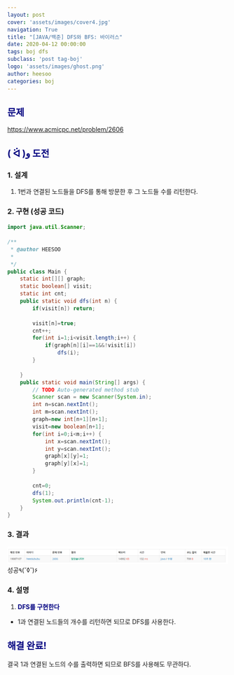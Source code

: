 ```yaml
---
layout: post
cover: 'assets/images/cover4.jpg'
navigation: True
title: "[JAVA/백준] DFS와 BFS: 바이러스"
date: 2020-04-12 00:00:00
tags: boj dfs
subclass: 'post tag-boj'
logo: 'assets/images/ghost.png'
author: heesoo
categories: boj
---
```

## <span style="color:navy">문제</span>
<https://www.acmicpc.net/problem/2606>

## <span style="color:navy">( ᐛ )و 도전</span>

### 1. 설계
1. 1번과 연결된 노드들을 DFS를 통해 방문한 후 그 노드들 수를 리턴한다.

### 2. 구현 (성공 코드)
```java
import java.util.Scanner;

/**
 * @author HEESOO
 *
 */
public class Main {
	static int[][] graph;
	static boolean[] visit;
	static int cnt;
	public static void dfs(int n) {
		if(visit[n]) return;
		
		visit[n]=true;
		cnt++;
		for(int i=1;i<visit.length;i++) {
			if(graph[n][i]==1&&!visit[i])
				dfs(i);
		}
		
	}
	public static void main(String[] args) {
		// TODO Auto-generated method stub
		Scanner scan = new Scanner(System.in);
		int n=scan.nextInt();
		int m=scan.nextInt();
		graph=new int[n+1][n+1];
		visit=new boolean[n+1];
		for(int i=0;i<m;i++) {
			int x=scan.nextInt();
			int y=scan.nextInt();
			graph[x][y]=1;
			graph[y][x]=1;
		}
		
		cnt=0;
		dfs(1);
		System.out.println(cnt-1);
	}
}

 ```

### 3. 결과
![실행결과](./assets/images/200412_2.PNG)
성공٩(˘◊˘)۶ 

### 4. 설명
1. **<span style="color:navy">DFS를 구현한다</span>**
- 1과 연결된 노드들의 개수를 리턴하면 되므로 DFS를 사용한다.

## <span style="color:navy">해결 완료!</span>
결국 1과 연결된 노드의 수를 출력하면 되므로 BFS를 사용해도 무관하다.
